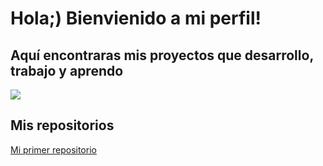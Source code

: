 # Hola;) Bienvienido a mi perfil!


## Aquí encontraras mis proyectos que desarrollo, trabajo y aprendo

![](https://www.emagister.com/es/albums/3/9/7/6/3/xxl_cropped_9d181e015a7d57ef575c14fc09f0ae2a.jpg)

## Mis repositorios

[Mi primer repositorio](https://github.com/helendomenech64-H/Gestor.Tareas.git)
<!--
**helendomenech64-H/helendomenech64-H** is a ✨ _special_ ✨ repository because its `README.md` (this file) appears on your GitHub profile.

Here are some ideas to get you started:

- 🔭 I’m currently working on ...
- 🌱 I’m currently learning ...
- 👯 I’m looking to collaborate on ...
- 🤔 I’m looking for help with ...
- 💬 Ask me about ...
- 📫 How to reach me: ...
- 😄 Pronouns: ...
- ⚡ Fun fact: ...
-->
